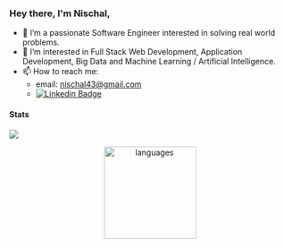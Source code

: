 ### Hey there, I'm Nischal,

- 🔭 I’m a passionate Software Engineer interested in solving real world problems.
- 👀 I’m interested in Full Stack Web Development, Application Development, Big Data and Machine Learning / Artificial Intelligence.
- 📫 How to reach me:
  - email: nischal43@gmail.com
  - [![Linkedin Badge](https://img.shields.io/badge/-NischalParamashivaiah-blue?style=flat-square&logo=Linkedin&logoColor=white&link=https://www.linkedin.com/in/nischal-hp/)](https://www.linkedin.com/in/nischal-hp/)


#### Stats

![](https://komarev.com/ghpvc/?username=nischal-hp)

<!-- status codes -->
<a align="center" href="https://arshiamidos.github.io">
    <p align="center">
    <img src="https://github-readme-stats.vercel.app/api/top-langs/?username=nischal-hp&layout=compact&theme=tokyonight" alt="languages" height="165">
    </p>
</a>



<!---
nischal-hp/nischal-hp is a ✨ special ✨ repository because its `README.md` (this file) appears on your GitHub profile.
You can click the Preview link to take a look at your changes.

- 👋 Hi, I’m @nischal-hp
- 👀 I’m interested in ...
- 🌱 I’m currently learning ...
- 💞️ I’m looking to collaborate on ...
- 📫 How to reach me ...
--->
